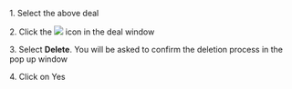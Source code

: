 1\. Select the above deal

2. Click the ![](http://kb.tier1crm.com/DealMgr/V2_0/DealMgrHelp/Content/Resources/Images/Additional_Options_Icon.png) icon in the deal window

3. Select **Delete**. You will be asked to confirm the deletion process in the pop up window

4\. Click on Yes